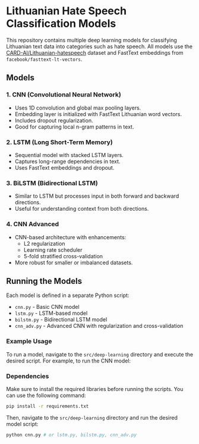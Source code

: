 # Lithuanian Hate Speech Classification Models

This repository contains multiple deep learning models for classifying Lithuanian text data into categories such as hate speech. All models use the [CARD-AI/Lithuanian-hatespeech](https://huggingface.co/datasets/CARD-AI/Lithuanian-hatespeech) dataset and FastText embeddings from `facebook/fasttext-lt-vectors`.

## Models

### 1. CNN (Convolutional Neural Network)
- Uses 1D convolution and global max pooling layers.
- Embedding layer is initialized with FastText Lithuanian word vectors.
- Includes dropout regularization.
- Good for capturing local n-gram patterns in text.

### 2. LSTM (Long Short-Term Memory)
- Sequential model with stacked LSTM layers.
- Captures long-range dependencies in text.
- Uses FastText embeddings and dropout.

### 3. BiLSTM (Bidirectional LSTM)
- Similar to LSTM but processes input in both forward and backward directions.
- Useful for understanding context from both directions.

### 4. CNN Advanced
- CNN-based architecture with enhancements:
  - L2 regularization
  - Learning rate scheduler
  - 5-fold stratified cross-validation
- More robust for smaller or imbalanced datasets.

## Running the Models

Each model is defined in a separate Python script:

- `cnn.py` - Basic CNN model
- `lstm.py` - LSTM-based model
- `bilstm.py` - Bidirectional LSTM model
- `cnn_adv.py` - Advanced CNN with regularization and cross-validation

### Example Usage
To run a model, navigate to the `src/deep-learning` directory and execute the desired script. For example, to run the CNN model:

### Dependencies
Make sure to install the required libraries before running the scripts. You can use the following command:

```bash
pip install -r requirements.txt
```

Then, navigate to the `src/deep-learning` directory and run the desired model script:

```bash
python cnn.py # or lstm.py, bilstm.py, cnn_adv.py
```



